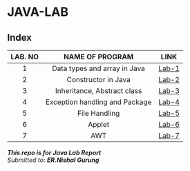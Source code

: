 # JAVA-LAB

## Index

LAB. NO | NAME OF PROGRAM | LINK
:------:|:---------------:|:---:
1 | Data types and array in Java | [Lab-1](lab-1/README.md)
2 | Constructor in Java | [Lab-2](lab-2/README.md)
3 | Inheritance, Abstract class |[Lab-3](lab-3/README.md)
4 |Exception handling and Package  | [Lab-4](lab-4/students/README.md)
5 |File Handling   |[Lab-5](lab-5/README.md)
6 |Applet  |[Lab-6](lab-6/README.md)
7 | AWT | [Lab-7](lab-7/README.md)


***This repo is for Java Lab Report***\
*Submitted to*: ***ER.Nishal Gurung***
